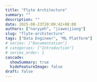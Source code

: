 ```yaml
---
title: "Flyte Architecture"
summary: ""
description: ""
date: 2025-08-23T20:09:42+08:00
authors: ["naryyeh", "jiaweijiang"]
slug: "flyte-architecture"
tags: ["Data Engineer", "ML Platform"]
# series: ["Documentation"]
# categories: ["Introduction"]
# series_order: 1
cascade:
  showSummary: true
  hideFeatureImage: false
draft: false
---
```

